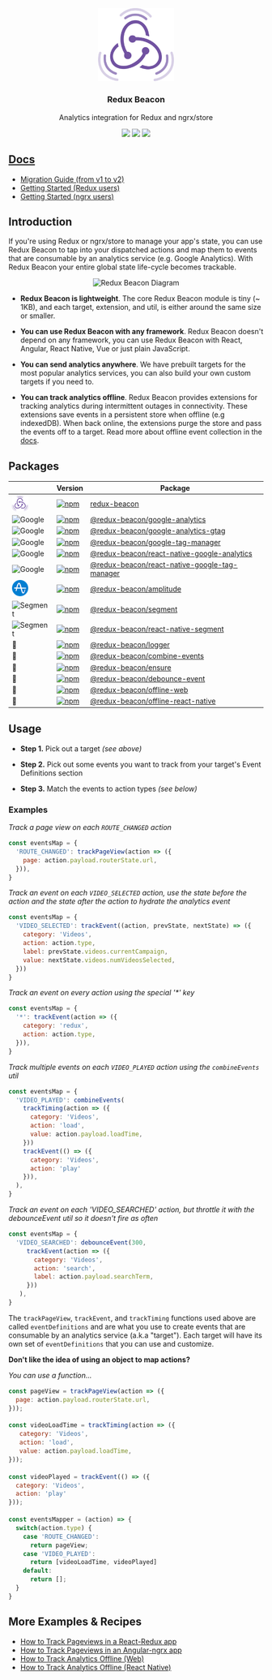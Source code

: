<p align="center">
  <a href="https://rangle.github.io/redux-beacon/">
    <img alt="Redux Beacon" src="https://raw.githubusercontent.com/rangle/redux-beacon/af4a88229194291f6b6c9f5311b86488f6b16f1d/logo/redux-beacon-logomark.png" width="150">
  </a>
</p>

<h3 align="center">Redux Beacon</h3>

<p align="center">
Analytics integration for Redux and ngrx/store
</p>

<p align="center">
  <a href="https://www.npmjs.com/package/redux-beacon"><img src="https://img.shields.io/npm/v/redux-beacon.svg?style=flat-square"></a>
  <a href="https://www.npmjs.com/package/redux-beacon"><img src="https://img.shields.io/npm/dm/redux-beacon.svg?style=flat-square"></a>
  <a href="https://bundlephobia.com/result?p=redux-beacon"><img src="https://img.shields.io/bundlephobia/minzip/redux-beacon.svg?style=flat-square"></a>
</p>

## [Docs](https://rangle.gitbook.io/redux-beacon/)

 - [Migration Guide (from v1 to v2)](https://rangle.gitbook.io/redux-beacon/migration-guide-v1-to-v2)
 - [Getting Started (Redux users)](https://rangle.gitbook.io/redux-beacon/getting-started-redux)
 - [Getting Started (ngrx users)](https://rangle.gitbook.io/redux-beacon/getting-started-ngrx)

## Introduction

If you're using Redux or ngrx/store to manage your app's state, you can use
Redux Beacon to tap into your dispatched actions and map them to events that are
consumable by an analytics service (e.g. Google Analytics). With Redux Beacon
your entire global state life-cycle becomes trackable.

<p align="center">
  <img alt="Redux Beacon Diagram" src="https://user-images.githubusercontent.com/7446702/38284923-bf9e2b56-378b-11e8-99b0-0416b1efab46.gif">
</p>

 - **Redux Beacon is lightweight**. The core Redux Beacon module is tiny (~ 1KB), and each target, extension, and
   util, is either around the same size or smaller.

 - **You can use Redux Beacon with any framework**. Redux Beacon doesn't depend on any
   framework, you can use Redux Beacon with React, Angular, React Native, Vue or
   just plain JavaScript.

 - **You can send analytics anywhere**. We have prebuilt targets for the most
   popular analytics services, you can also build your own custom targets if you
   need to.

 - **You can track analytics offline**. Redux Beacon provides
   extensions for tracking analytics during intermittent outages in
   connectivity. These extensions save events in a persistent store when offline
   (e.g indexedDB). When back online, the extensions purge the store and pass
   the events off to a target. Read more about offline event collection in the
   [docs](https://rangle.gitbook.io/redux-beacon/extensions/offlineweb).

## Packages

|                                                                                                                          | Version                                                                                                                                                                                 | Package                                                                                                                       |
|--------------------------------------------------------------------------------------------------------------------------|-----------------------------------------------------------------------------------------------------------------------------------------------------------------------------------------|-------------------------------------------------------------------------------------------------------------------------------|
|![Rangle](https://github.com/rangle/redux-beacon/blob/master/logo/redux-beacon-logomark-32x32.png?raw=true)                                                                                                                          | [![npm](https://img.shields.io/npm/v/redux-beacon.svg?style=flat-square)](https://www.npmjs.com/package/redux-beacon)                                                                   | [redux-beacon](https://rangle.gitbook.io/redux-beacon/index-1)                                                          |
| ![Google](https://www.google.com/favicon.ico)                                                                            | [![npm](https://img.shields.io/npm/v/@redux-beacon/google-analytics.svg?style=flat-square)](https://www.npmjs.com/package/@redux-beacon/google-analytics)                               | [@redux-beacon/google-analytics](https://rangle.gitbook.io/redux-beacon/index/google-analytics)                              |
| ![Google](https://www.google.com/favicon.ico)                                                                            | [![npm](https://img.shields.io/npm/v/@redux-beacon/google-analytics-gtag.svg?style=flat-square)](https://www.npmjs.com/package/@redux-beacon/google-analytics-gtag)                     | [@redux-beacon/google-analytics-gtag](https://rangle.gitbook.io/redux-beacon/index/google-analytics-gtag)                     |
| ![Google](https://www.google.com/favicon.ico)                                                                            | [![npm](https://img.shields.io/npm/v/@redux-beacon/google-tag-manager.svg?style=flat-square)](https://www.npmjs.com/package/@redux-beacon/google-tag-manager)                           | [@redux-beacon/google-tag-manager](https://rangle.gitbook.io/redux-beacon/index/google-tag-manager)                           |
| ![Google](https://www.google.com/favicon.ico)                                                                            | [![npm](https://img.shields.io/npm/v/@redux-beacon/react-native-google-analytics.svg?style=flat-square)](https://www.npmjs.com/package/@redux-beacon/react-native-google-analytics)     | [@redux-beacon/react-native-google-analytics](https://rangle.gitbook.io/redux-beacon/index/react-native-google-analytics)    |
| ![Google](https://www.google.com/favicon.ico)                                                                            | [![npm](https://img.shields.io/npm/v/@redux-beacon/react-native-google-tag-manager.svg?style=flat-square)](https://www.npmjs.com/package/@redux-beacon/react-native-google-tag-manager) | [@redux-beacon/react-native-google-tag-manager](https://rangle.gitbook.io/redux-beacon/index/react-native-googletagmanager) |
| ![Amplitude](https://github.com/rangle/redux-beacon/blob/master/logo/amplitude-32x32.png?raw=true)                                                                          | [![npm](https://img.shields.io/npm/v/@redux-beacon/amplitude.svg?style=flat-square)](https://www.npmjs.com/package/@redux-beacon/amplitude)                                             | [@redux-beacon/amplitude](https://rangle.gitbook.io/redux-beacon/index/amplitude)                                           |
| ![Segment](https://d1gi394wp2tyv2.cloudfront.net/app/4.244.0/favicon-6430a09ca7d7fb4217290b0d1a7a0ae3-favicon-32x32.png) | [![npm](https://img.shields.io/npm/v/@redux-beacon/segment.svg?style=flat-square)](https://www.npmjs.com/package/@redux-beacon/segment)                                                 | [@redux-beacon/segment](https://rangle.gitbook.io/redux-beacon/index/segment)                                               |
| ![Segment](https://d1gi394wp2tyv2.cloudfront.net/app/4.244.0/favicon-6430a09ca7d7fb4217290b0d1a7a0ae3-favicon-32x32.png) | [![npm](https://img.shields.io/npm/v/@redux-beacon/react-native-segment.svg?style=flat-square)](https://www.npmjs.com/package/@redux-beacon/react-native-segment)                                                 | [@redux-beacon/react-native-segment](https://rangle.gitbook.io/redux-beacon/index/react-native-segment)                                               |
| 🔌                                                                                                                       | [![npm](https://img.shields.io/npm/v/@redux-beacon/logger.svg?style=flat-square)](https://www.npmjs.com/package/@redux-beacon/logger)                                                   | [@redux-beacon/logger](https://rangle.gitbook.io/redux-beacon/index-2/logger)                                              |
| 🔧                                                                                                                       | [![npm](https://img.shields.io/npm/v/@redux-beacon/combine-events.svg?style=flat-square)](https://www.npmjs.com/package/@redux-beacon/combine-events)                                   | [@redux-beacon/combine-events](https://rangle.gitbook.io/redux-beacon/index-3/combine-events)                                    |
| 🔧                                                                                                                       | [![npm](https://img.shields.io/npm/v/@redux-beacon/ensure.svg?style=flat-square)](https://www.npmjs.com/package/@redux-beacon/ensure)                                                   | [@redux-beacon/ensure](https://rangle.gitbook.io/redux-beacon/index-3/ensure)                                                   |
| 🔧                                                                                                                       | [![npm](https://img.shields.io/npm/v/@redux-beacon/debounce-event.svg?style=flat-square)](https://www.npmjs.com/package/@redux-beacon/debounce-event)                                   | [@redux-beacon/debounce-event](https://rangle.gitbook.io/redux-beacon/index-3/debounce-event)                                   |
| 🔌                                                                                                                       | [![npm](https://img.shields.io/npm/v/@redux-beacon/offline-web.svg?style=flat-square)](https://www.npmjs.com/package/@redux-beacon/offline-web)                                         | [@redux-beacon/offline-web](https://rangle.gitbook.io/redux-beacon/index-2/offline-web)                                     |
| 🔌                                                                                                                       | [![npm](https://img.shields.io/npm/v/@redux-beacon/offline-react-native.svg?style=flat-square)](https://www.npmjs.com/package/@redux-beacon/offline-react-native)                       | [@redux-beacon/offline-react-native](https://rangle.gitbook.io/redux-beacon/index-2/offline-react-native)                    |


## Usage

 - **Step 1.** Pick out a target _(see above)_

 - **Step 2.** Pick out some events you want to track from your target's Event Definitions section

 - **Step 3.** Match the events to action types _(see below)_

### Examples

_Track a page view on each `ROUTE_CHANGED` action_
```js
const eventsMap = {
  'ROUTE_CHANGED': trackPageView(action => ({
    page: action.payload.routerState.url,
  })),
}
```

_Track an event on each `VIDEO_SELECTED` action, use the state before the action
and the state after the action to hydrate the analytics event_
```js
const eventsMap = {
  'VIDEO_SELECTED': trackEvent((action, prevState, nextState) => ({
    category: 'Videos',
    action: action.type,
    label: prevState.videos.currentCampaign,
    value: nextState.videos.numVideosSelected,
  }))
}
```

_Track an event on _every_ action using the special '*' key_
```js
const eventsMap = {
  '*': trackEvent(action => ({
    category: 'redux',
    action: action.type,
  })),
}
```

_Track multiple events on each `VIDEO_PLAYED` action using the `combineEvents` util_

```js
const eventsMap = {
  'VIDEO_PLAYED': combineEvents(
    trackTiming(action => ({
      category: 'Videos',
      action: 'load',
      value: action.payload.loadTime,
    }))
    trackEvent(() => ({
      category: 'Videos',
      action: 'play'
    })),
  ),
}
```

_Track an event on each 'VIDEO_SEARCHED' action, but throttle it with the debounceEvent util so it doesn't fire as often_

```js
const eventsMap = {
  'VIDEO_SEARCHED': debounceEvent(300,
     trackEvent(action => ({
       category: 'Videos',
       action: 'search',
       label: action.payload.searchTerm,
     }))
   ),
}
```

The `trackPageView`, `trackEvent`, and `trackTiming` functions used above are
called `eventDefinitions` and are what you use to create events that are
consumable by an analytics service (a.k.a "target"). Each target will have its
own set of `eventDefinitions` that you can use and customize.

**Don't like the idea of using an object to map actions?**

_You can use a function..._
```js
const pageView = trackPageView(action => ({
  page: action.payload.routerState.url,
}));

const videoLoadTime = trackTiming(action => ({
   category: 'Videos',
   action: 'load',
   value: action.payload.loadTime,
}));

const videoPlayed = trackEvent(() => ({
  category: 'Videos',
  action: 'play'
}));

const eventsMapper = (action) => {
  switch(action.type) {
    case 'ROUTE_CHANGED':
      return pageView;
    case 'VIDEO_PLAYED':
      return [videoLoadTime, videoPlayed]
    default:
      return [];
  }
}
```

## More Examples & Recipes
 - [How to Track Pageviews in a React-Redux app](https://rangle.gitbook.io/redux-beacon/examples-and-recipes#how-to-track-pageviews-in-a-react-redux-app)
 - [How to Track Pageviews in an Angular-ngrx app](https://rangle.gitbook.io/redux-beacon/examples-and-recipes#how-to-track-pageviews-in-an-angular-ngrx-app)
 - [How to Track Analytics Offline (Web)](https://rangle.gitbook.io/redux-beacon/extensions/offlineweb)
 - [How to Track Analytics Offline (React Native)](https://rangle.gitbook.io/redux-beacon/extensions/offlinereactnative)
